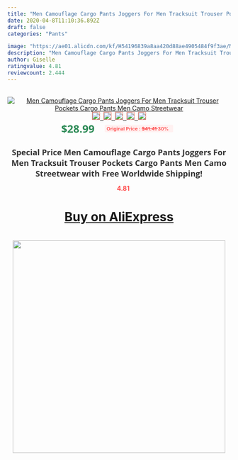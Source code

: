 ```yaml
---
title: "Men Camouflage Cargo Pants Joggers For Men Tracksuit Trouser Pockets Cargo Pants Men Camo Streetwear"
date: 2020-04-8T11:10:36.892Z
draft: false
categories: "Pants"

image: "https://ae01.alicdn.com/kf/H54196839a8aa420d88ae4905484f9f3ae/Men-Camouflage-Cargo-Pants-Joggers-For-Men-Tracksuit-Trouser-Pockets-Cargo-Pants-Men-Camo-Streetwear.png_220x220.png"
description: "Men Camouflage Cargo Pants Joggers For Men Tracksuit Trouser Pockets Cargo Pants Men Camo Streetwear"
author: Giselle
ratingvalue: 4.81
reviewcount: 2.444
---
```

<br>
<div style="text-align: center;">
<a href="https://s.click.aliexpress.com/e/_AnNcbb" target="_blank" rel="nofollow noopener noreferrer"><img alt="Men Camouflage Cargo Pants Joggers For Men Tracksuit Trouser Pockets Cargo Pants Men Camo Streetwear" class="magnifier-image" src="https://ae01.alicdn.com/kf/H54196839a8aa420d88ae4905484f9f3ae/Men-Camouflage-Cargo-Pants-Joggers-For-Men-Tracksuit-Trouser-Pockets-Cargo-Pants-Men-Camo-Streetwear.png_220x220.png_640x640.jpg">
<br>
<img style="border:1px solid salmon" src="https://ae01.alicdn.com/kf/H54196839a8aa420d88ae4905484f9f3ae/Men-Camouflage-Cargo-Pants-Joggers-For-Men-Tracksuit-Trouser-Pockets-Cargo-Pants-Men-Camo-Streetwear.png_120x120.jpg">&nbsp;&nbsp;<img style="border:1px solid salmon" src="https://ae01.alicdn.com/kf/H825a51a907634184b3730120d78b85adh/Men-Camouflage-Cargo-Pants-Joggers-For-Men-Tracksuit-Trouser-Pockets-Cargo-Pants-Men-Camo-Streetwear.jpg_120x120.jpg">&nbsp;&nbsp;<img style="border:1px solid salmon" src="https://ae01.alicdn.com/kf/Hacdcb158484f4c7c80cc8db95ba7ea658/Men-Camouflage-Cargo-Pants-Joggers-For-Men-Tracksuit-Trouser-Pockets-Cargo-Pants-Men-Camo-Streetwear.jpg_120x120.jpg">&nbsp;&nbsp;<img style="border:1px solid salmon" src="https://ae01.alicdn.com/kf/He273250777f34a2994a502ceba896a2dC/Men-Camouflage-Cargo-Pants-Joggers-For-Men-Tracksuit-Trouser-Pockets-Cargo-Pants-Men-Camo-Streetwear.jpg_120x120.jpg">&nbsp;&nbsp;<img style="border:1px solid salmon" src="https://ae01.alicdn.com/kf/Hc54e14440c784ca1b9cdfd34858559df9/Men-Camouflage-Cargo-Pants-Joggers-For-Men-Tracksuit-Trouser-Pockets-Cargo-Pants-Men-Camo-Streetwear.jpg_120x120.jpg"></a></div><br0>
<div style="text-align: center;"><span style="background-color: white; border: 0px; box-sizing: border-box; color: seagreen; display: inline-block; font-family: &quot;open sans&quot; , &quot;arial&quot; , &quot;helvetica&quot; , sans-serif , &quot;heiti&quot;; font-size: 24px; font-stretch: inherit; font-weight: 700; line-height: inherit; margin: 0px 10px 0px 0px; padding: 0px; vertical-align: middle;">$28.99 </span>
<span style="background: rgb(255 , 241 , 241); border-radius: 3px; border: 0px; box-sizing: border-box; color: #ff4747; display: inline-block; font-family: inherit; font-size: 12px; font-stretch: inherit; font-style: inherit; font-variant: inherit; font-weight: 600; line-height: inherit; margin: 0px; padding: 2px 5px; transform: scale(0.9); vertical-align: middle;">Original Price : <b style="text-decoration: line-through;">$41.41 </b> 30%&nbsp;&nbsp;</span></div>
<h1 style="color: #333333; display: inline-block; font-family: &quot;open sans&quot; , &quot;arial&quot; , &quot;helvetica&quot; , sans-serif , &quot;heiti&quot;; font-size: 18px; font-stretch: inherit; font-weight: 700; text-align: center;">Special Price Men Camouflage Cargo Pants Joggers For Men Tracksuit Trouser Pockets Cargo Pants Men Camo Streetwear with Free Worldwide Shipping!</h1>
<div style="color: #ff4747; text-align: center;">
<img src="https://4.bp.blogspot.com/-M0ZcTcb-5uY/XleCXlxnR4I/AAAAAAAAAEc/OrjgMkXV1oMQFaCRZj5HQwOCBcu3w1FegCPcBGAYYCw/s1600/star.png" style="height: 15px;">&nbsp;<b>4.81</b></div>
<div class="button_cont" align="center"><a class="buynow_a" href="https://s.click.aliexpress.com/e/_AnNcbb" target="_blank" rel="nofollow noopener noreferrer"><H1>Buy on AliExpress</H1></a></div><br>
<div class="separator" style="clear: both; text-align: center;">
<img src="https://lh3.googleusercontent.com/-pTy5HemUv9M/XlePHvY0dAI/AAAAAAAAAE4/0nX5iRUoIWY8eMW9Dpxeirr157OZliDIgCLcBGAsYHQ/s1600/badge.gif" width="480">
</div>
